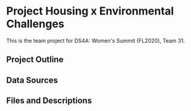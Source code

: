 # Project Housing x Environmental Challenges
This is the team project for DS4A: Women's Summit (FL2020), Team 31. 

## Project Outline

## Data Sources

## Files and Descriptions


